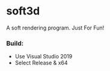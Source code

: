 # soft3d
A soft rendering program.
Just For Fun!

### Build:
- Use Visual Studio 2019
- Select Release & x64